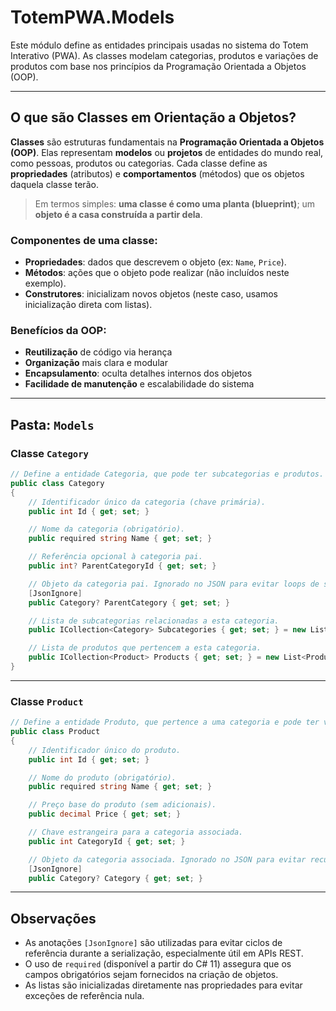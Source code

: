 # TotemPWA.Models

Este módulo define as entidades principais usadas no sistema do Totem Interativo (PWA). As classes modelam categorias, produtos e variações de produtos com base nos princípios da Programação Orientada a Objetos (OOP).

---

## O que são Classes em Orientação a Objetos?

**Classes** são estruturas fundamentais na **Programação Orientada a Objetos (OOP)**. Elas representam **modelos** ou **projetos** de entidades do mundo real, como pessoas, produtos ou categorias. Cada classe define as **propriedades** (atributos) e **comportamentos** (métodos) que os objetos daquela classe terão.

> Em termos simples: **uma classe é como uma planta (blueprint)**; um **objeto é a casa construída a partir dela**.

### Componentes de uma classe:

* **Propriedades**: dados que descrevem o objeto (ex: `Name`, `Price`).
* **Métodos**: ações que o objeto pode realizar (não incluídos neste exemplo).
* **Construtores**: inicializam novos objetos (neste caso, usamos inicialização direta com listas).

### Benefícios da OOP:

* **Reutilização** de código via herança
* **Organização** mais clara e modular
* **Encapsulamento**: oculta detalhes internos dos objetos
* **Facilidade de manutenção** e escalabilidade do sistema

---

## Pasta: `Models`

### Classe `Category`

```csharp
// Define a entidade Categoria, que pode ter subcategorias e produtos.
public class Category
{
    // Identificador único da categoria (chave primária).
    public int Id { get; set; }

    // Nome da categoria (obrigatório).
    public required string Name { get; set; }

    // Referência opcional à categoria pai.
    public int? ParentCategoryId { get; set; }

    // Objeto da categoria pai. Ignorado no JSON para evitar loops de serialização.
    [JsonIgnore]
    public Category? ParentCategory { get; set; }

    // Lista de subcategorias relacionadas a esta categoria.
    public ICollection<Category> Subcategories { get; set; } = new List<Category>();

    // Lista de produtos que pertencem a esta categoria.
    public ICollection<Product> Products { get; set; } = new List<Product>();
}
```

---

### Classe `Product`

```csharp
// Define a entidade Produto, que pertence a uma categoria e pode ter variações.
public class Product
{
    // Identificador único do produto.
    public int Id { get; set; }

    // Nome do produto (obrigatório).
    public required string Name { get; set; }

    // Preço base do produto (sem adicionais).
    public decimal Price { get; set; }

    // Chave estrangeira para a categoria associada.
    public int CategoryId { get; set; }

    // Objeto da categoria associada. Ignorado no JSON para evitar recursão.
    [JsonIgnore]
    public Category? Category { get; set; }

```

---

## Observações

* As anotações `[JsonIgnore]` são utilizadas para evitar ciclos de referência durante a serialização, especialmente útil em APIs REST.
* O uso de `required` (disponível a partir do C# 11) assegura que os campos obrigatórios sejam fornecidos na criação de objetos.
* As listas são inicializadas diretamente nas propriedades para evitar exceções de referência nula.
